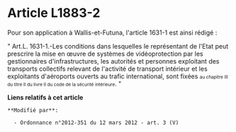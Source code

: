 # Article L1883-2

Pour son application à Wallis-et-Futuna, l'article 1631-1 est ainsi rédigé : 

" Art.L. 1631-1.-Les conditions dans lesquelles le représentant de l'Etat peut prescrire la mise en œuvre de systèmes de
vidéoprotection par les gestionnaires d'infrastructures, les autorités et personnes exploitant des transports collectifs
relevant de l'activité de transport intérieur et les exploitants d'aéroports ouverts au trafic international, sont fixées
  <font size="1"> au chapitre III du titre II du livre II du code de la sécurité intérieure</font>. "

**Liens relatifs à cet article**

	**Modifié par**:

	  - Ordonnance n°2012-351 du 12 mars 2012 - art. 3 (V)

